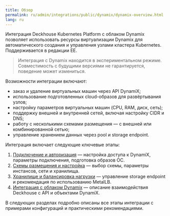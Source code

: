 ```yaml
---
title: Обзор
permalink: ru/admin/integrations/public/dynamix/dynamix-overview.html
lang: ru
---
```


Интеграция Deckhouse Kubernetes Platform с облаком Dynamix позволяет использовать ресурсы виртуализации Dynamix для автоматического создания и управления узлами кластера Kubernetes. Поддерживается в редакции EE.

> Интеграция с Dynamix находится в экспериментальном режиме. Совместимость с будущими версиями не гарантируется, поведение может измениться.

Возможности интеграции включают:

- заказ и удаление виртуальных машин через API DynamiX;
- использование подготовленных cloud-образов для развёртывания узлов;
- настройку параметров виртуальных машин (CPU, RAM, диск, сеть);
- поддержку внешней и внутренней сетей, включая настройку CIDR и DNS;
- работу с несколькими схемами размещения — с внешней или комбинированной сетью;
- управление хранением данных через pool и storage endpoint.

Интеграция включает следующие ключевые этапы:

1. [Подключение и авторизация](./dynamix-authorization.html) — настройка доступа к DynamiX, параметры подключения, подготовка образов ОС.
1. [Схемы размещения и настройка](./dynamix-layout.html) — выбор схемы, параметры инстансов, сети и хранилища.
1. [Хранилище и балансировка нагрузки](./dynamix-storage.html) — управление storage endpoint и рекомендация по использованию MetalLB.
1. [Интеграция с облаком Dynamix](./dynamix-services.html) — описание взаимодействия Deckhouse с API и объектами DynamiX.

В следующих разделах подробно описаны все этапы интеграции с примерами конфигураций и практическими рекомендациями.
